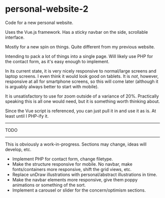 # personal-website-2

Code for a new personal website. 

Uses the Vue.js framework. Has a sticky navbar on the side, scrollable interface.

Mostly for a new spin on things. Quite different from my previous website.

Intending to pack a lot of things into a single page. Will likely use PHP for the contact form, as it's easy 
enough to implement.

In its current state, it is very nicely responsive to normal/large screens and laptop screens. I even think it would look good on tablets. It is *not*, however, responsive at all for smartphone screens, so this will come later (although it is arguably always better to start with mobile).

It is unsatisfactory to use for zoom outside of a variance of 20%. Practically speaking this is all one would need, but it is something worth thinking about.

Since the Vue script is referenced, you can just pull it in and use it as is. At least until I PHP-ify it.

********
  TODO 
********
This is obviously a work-in-progress. Sections may change, ideas will develop, etc.

- Implement PHP for contact form, change filetype.
- Make the structure responsive for mobile. No navbar, make fonts/containers more responsive, shift the grid views, etc.
- Replace unDraw illustrations with personal/abstract illustrations in time.
- Make the navbar elements more responsive, give them poppy animations or something of the sort.
- Implement a carousel or slider for the concern/optimism sections. 

